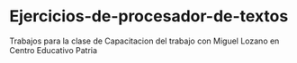 # Ejercicios-de-procesador-de-textos
Trabajos para la clase de Capacitacion del trabajo con Miguel Lozano en Centro Educativo Patria
